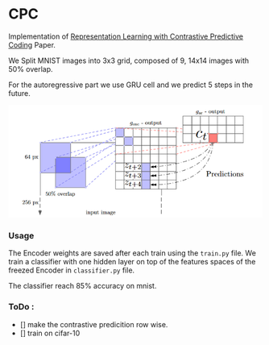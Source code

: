 # CPC
Implementation of [Representation Learning with Contrastive Predictive Coding](https://arxiv.org/abs/1807.03748) Paper.

We Split MNIST images into 3x3 grid, composed of 9, 14x14 images with 50% overlap.

For the autoregressive part we use GRU cell and we predict 5 steps in the future. 

![CPC](https://raw.githubusercontent.com/Medabid1/CPC/master/imgs/vision.png)

### Usage

The Encoder weights are saved after each train using the `train.py` file.
We train a classifier with one hidden layer on top of the features spaces of the freezed Encoder in `classifier.py` file.

The classifier reach 85% accuracy on mnist.

### ToDo :
- [] make the contrastive predicition row wise.
- [] train on cifar-10